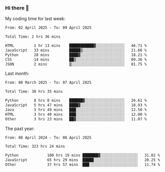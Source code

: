### Hi there 👋

My coding time for last week:

<!--START_SECTION:week-->

```txt
From: 02 April 2025 - To: 09 April 2025

Total Time: 2 hrs 36 mins

HTML         1 hr 13 mins    ███████████▓░░░░░░░░░░░░░   46.71 %
JavaScript   33 mins         █████▒░░░░░░░░░░░░░░░░░░░   21.66 %
Python       28 mins         ████▓░░░░░░░░░░░░░░░░░░░░   18.21 %
CSS          14 mins         ██▒░░░░░░░░░░░░░░░░░░░░░░   09.36 %
JSON         2 mins          ▒░░░░░░░░░░░░░░░░░░░░░░░░   01.75 %
```

<!--END_SECTION:week-->

Last month:

<!--START_SECTION:month-->

```txt
From: 08 March 2025 - To: 07 April 2025

Total Time: 30 hrs 35 mins

Python       8 hrs 8 mins    ██████▓░░░░░░░░░░░░░░░░░░   26.61 %
JavaScript   5 hrs 47 mins   ████▓░░░░░░░░░░░░░░░░░░░░   18.93 %
Java         3 hrs 49 mins   ███░░░░░░░░░░░░░░░░░░░░░░   12.50 %
HTML         3 hrs 40 mins   ███░░░░░░░░░░░░░░░░░░░░░░   12.00 %
Other        3 hrs 23 mins   ██▓░░░░░░░░░░░░░░░░░░░░░░   11.07 %
```

<!--END_SECTION:month-->

The past year:

<!--START_SECTION:year-->

```txt
From: 08 April 2024 - To: 08 April 2025

Total Time: 323 hrs 24 mins

Python             100 hrs 19 mins ███████▓░░░░░░░░░░░░░░░░░   31.02 %
JavaScript         65 hrs 29 mins  █████░░░░░░░░░░░░░░░░░░░░   20.25 %
Other              37 hrs 57 mins  ███░░░░░░░░░░░░░░░░░░░░░░   11.74 %
```

<!--END_SECTION:year-->
